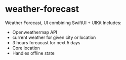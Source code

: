 # weather-forecast
Weather Forecast, UI combining SwiftUI + UIKit
Includes:
- Openweathermap API
- current weather for given city or location
- 3 hours foreacast for next 5 days
- Core location
- Handles offline state
